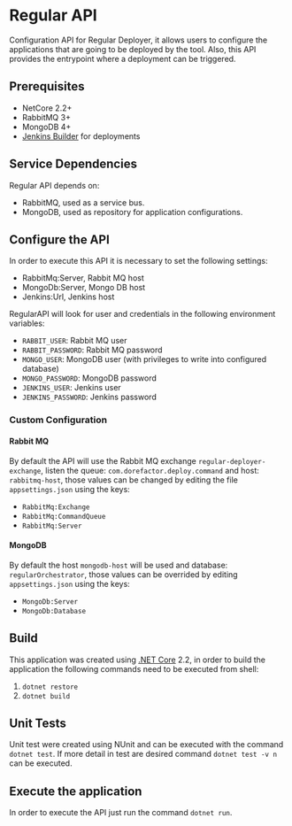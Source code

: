 # **Regular API**

Configuration API for Regular Deployer, it allows users to configure the applications that are going to be deployed by the tool. Also, this API provides the entrypoint where a deployment can be triggered.

## **Prerequisites**

* NetCore 2.2+
* RabbitMQ 3+
* MongoDB 4+
* [Jenkins Builder](https://github.com/dorefactor/rd-jenkins-deployer) for deployments

## **Service Dependencies**

Regular API depends on:

* RabbitMQ, used as a service bus.
* MongoDB, used as repository for application configurations.

## **Configure the API**

In order to execute this API it is necessary to set the following settings:

* RabbitMq:Server, Rabbit MQ host
* MongoDb:Server, Mongo DB host
* Jenkins:Url, Jenkins host

RegularAPI will look for user and credentials in the following environment variables:

* `RABBIT_USER`: Rabbit MQ user
* `RABBIT_PASSWORD`: Rabbit MQ password
* `MONGO_USER`: MongoDB user (with privileges to write into configured database)
* `MONGO_PASSWORD`: MongoDB password
* `JENKINS_USER`: Jenkins user
* `JENKINS_PASSWORD`: Jenkins password

### **Custom Configuration**

#### **Rabbit MQ**

By default the API will use the Rabbit MQ exchange `regular-deployer-exchange`, listen the queue: `com.dorefactor.deploy.command` and host: `rabbitmq-host`, those values can be changed by editing the file `appsettings.json` using the keys:

* `RabbitMq:Exchange`
* `RabbitMq:CommandQueue`
* `RabbitMq:Server`

#### **MongoDB**

By default the host `mongodb-host` will be used and database: `regularOrchestrator`, those values can be overrided by editing `appsettings.json` using the keys:

* `MongoDb:Server`
* `MongoDb:Database`

## **Build**

This application was created using [.NET Core](https://dotnet.microsoft.com/) 2.2, in order to build the application the following commands need to be executed from shell:

1. `dotnet restore`
2. `dotnet build`

## **Unit Tests**

Unit test were created using NUnit and can be executed with the command `dotnet test`. If more detail in test are desired command `dotnet test -v n` can be executed.

## **Execute the application**

In order to execute the API just run the command `dotnet run`.
